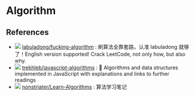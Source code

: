 # Algorithm

## References

<!-- 
- ![](https://img.shields.io/github/stars/?style=flat)
    [](https://github.com/)
      : 

 -->
- ![](https://img.shields.io/github/stars/labuladong/fucking-algorithm?style=flat)
    [labuladong/fucking-algorithm](https://github.com/labuladong/fucking-algorithm)
      : 刷算法全靠套路，认准 labuladong 就够了！English version supported! Crack LeetCode, not only how, but also why.
- ![](https://img.shields.io/github/stars/trekhleb/javascript-algorithms?style=flat)
    [trekhleb/javascript-algorithms](https://github.com/trekhleb/javascript-algorithms)
      : 📝 Algorithms and data structures implemented in JavaScript with explanations and links to further readings
- ![](https://img.shields.io/github/stars/nonstriater/Learn-Algorithms?style=flat)
    [nonstriater/Learn-Algorithms](https://github.com/nonstriater/Learn-Algorithms)
      : 算法学习笔记
